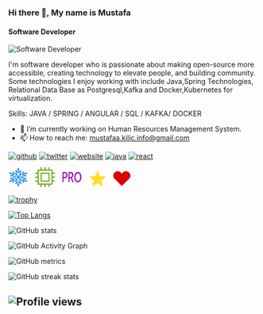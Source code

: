 ### Hi there 👋, My name is Mustafa
#### Software Developer
![Software Developer](https://ci4.googleusercontent.com/proxy/93JHj6hlpCKnjiA3KmswDuXPUrmgLzakz0v-_UOh5nfIpXxiSZ30tzqErD_xB47pkZ6xxSU1t1T5NfVkJDjEHrKCZMYwzQG8MrwS5TemeUcTOzyiupu4spsnfC1_OvU=s0-d-e1-ft#https://crello.com/project-previews/26abca3c-555f-4223-8d2b-aa4ad93c9b38.jpg)

I'm software developer who is passionate about making open-source more accessible, creating technology to elevate people, and building community. Some technologies I enjoy working with  include Java,Spring Technologies, Relational Data Base as Postgresql,Kafka and Docker,Kubernetes for virtualization. 

Skills: JAVA / SPRING / ANGULAR / SQL / KAFKA/ DOCKER

- 🔭 I’m currently working on Human Resources Management System. 
- 📫 How to reach me: mustafaa.kilic.info@gmail.com


[<img src='https://cdn.jsdelivr.net/npm/simple-icons@3.0.1/icons/github.svg' alt='github' height='40'>](https://github.com/mstfkilic)  [<img src='https://cdn.jsdelivr.net/npm/simple-icons@3.0.1/icons/twitter.svg' alt='twitter' height='40'>](https://twitter.com/@Mustafa83662752)  [<img src='https://cdn.jsdelivr.net/npm/simple-icons@3.0.1/icons/icloud.svg' alt='website' height='40'>](www.canovate.com)  [<img src='https://cdn.jsdelivr.net/npm/simple-icons@3.0.1/icons/java.svg' alt='java' height='40'>](www.google.com)  [<img src='https://cdn.jsdelivr.net/npm/simple-icons@3.0.1/icons/react.svg' alt='react' height='40'>](www.google.com)  

<a href='https://archiveprogram.github.com/'><img src='https://raw.githubusercontent.com/acervenky/animated-github-badges/master/assets/acbadge.gif' width='40' height='40'></a> <a href='https://docs.github.com/en/developers'><img src='https://raw.githubusercontent.com/acervenky/animated-github-badges/master/assets/devbadge.gif' width='40' height='40'></a> <a href='https://github.com/pricing'><img src='https://raw.githubusercontent.com/acervenky/animated-github-badges/master/assets/pro.gif' width='40' height='40'></a> <a href='https://stars.github.com/'><img src='https://raw.githubusercontent.com/acervenky/animated-github-badges/master/assets/starbadge.gif' width='35' height='35'></a> <a href='https://docs.github.com/en/github/supporting-the-open-source-community-with-github-sponsors'><img src='https://raw.githubusercontent.com/acervenky/animated-github-badges/master/assets/sponsorbadge.gif' width='35' height='35'></a> 

[![trophy](https://github-profile-trophy.vercel.app/?username=mstfkilic)](https://github.com/ryo-ma/github-profile-trophy)

[![Top Langs](https://github-readme-stats.vercel.app/api/top-langs/?username=mstfkilic)](https://github.com/anuraghazra/github-readme-stats)

![GitHub stats](https://github-readme-stats.vercel.app/api?username=mstfkilic&show_icons=true)  

![GitHub Activity Graph](https://activity-graph.herokuapp.com/graph?username=mstfkilic)  

![GitHub metrics](https://metrics.lecoq.io/mstfkilic)  

![GitHub streak stats](https://github-readme-streak-stats.herokuapp.com/?user=mstfkilic)  

![Profile views](https://gpvc.arturio.dev/mstfkilic)  
-
